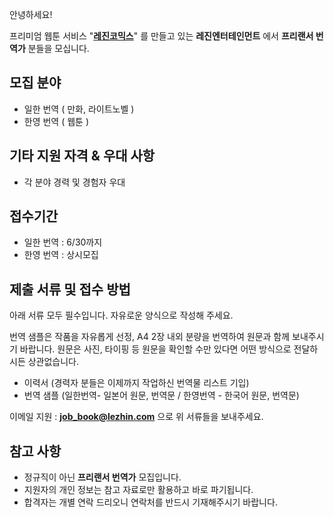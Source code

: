 안녕하세요!

프리미엄 웹툰 서비스 "**[레진코믹스](http://www.lezhin.com)**" 를 만들고 있는 **레진엔터테인먼트** 에서 **프리랜서 번역가** 분들을 모십니다.

## 모집 분야

- 일한 번역 ( 만화, 라이트노벨 )
- 한영 번역 ( 웹툰 )

## 기타 지원 자격 & 우대 사항

- 각 분야 경력 및 경험자 우대

## 접수기간

- 일한 번역 : 6/30까지
- 한영 번역 : 상시모집

## 제출 서류 및 접수 방법

아래 서류 모두 필수입니다. 자유로운 양식으로 작성해 주세요.

번역 샘플은 작품을 자유롭게 선정, A4 2장 내외 분량을 번역하여 원문과 함께 보내주시기 바랍니다. 원문은 사진, 타이핑 등 원문을 확인할 수만 있다면 어떤 방식으로 전달하시든 상관없습니다.

- 이력서 (경력자 분들은 이제까지 작업하신 번역물 리스트 기입)
- 번역 샘플 (일한번역- 일본어 원문, 번역문 / 한영번역 - 한국어 원문, 번역문)

이메일 지원 : **job_book@lezhin.com** 으로 위 서류들을 보내주세요. 

## 참고 사항

- 정규직이 아닌 **프리랜서 번역가** 모집입니다.
- 지원자의 개인 정보는 참고 자료로만 활용하고 바로 파기됩니다.
- 합격자는 개별 연락 드리오니 연락처를 반드시 기재해주시기 바랍니다.

